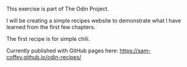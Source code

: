 
This exercise is part of The Odin Project. 

I will be creating a simple recipes website to demonstrate what I have learned from the first few chapters.

The first recipe is for simple chili.

Currently published with GitHub pages here: https://sam-coffey.github.io/odin-recipes/
